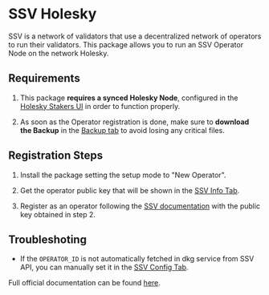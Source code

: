 # **SSV Holesky**

SSV is a network of validators that use a decentralized network of operators to run their validators. This package allows you to run an SSV Operator Node on the network Holesky.

## Requirements

1. This package **requires a synced Holesky Node**, configured in the [Holesky Stakers UI](http://my.dappnode/stakers/holesky) in order to function properly.

2. As soon as the Operator registration is done, make sure to **download the Backup** in the [Backup tab](http://my.dappnode/packages/my/ssv-holesky.dnp.dappnode.eth/backup) to avoid losing any critical files.

## Registration Steps

1. Install the package setting the setup mode to "New Operator".

2. Get the operator public key that will be shown in the [SSV Info Tab](http://my.dappnode/packages/my/ssv-holesky.dnp.dappnode.eth/info).

3. Register as an operator following the [SSV documentation](https://docs.ssv.network/operator-user-guides/operator-management/registration) with the public key obtained in step 2.

## Troubleshoting

- If the `OPERATOR_ID` is not automatically fetched in dkg service from SSV API, you can manually set it in the [SSV Config Tab](http://my.dappnode/packages/my/ssv-holesky.dnp.dappnode.eth/config).

Full official documentation can be found [here](https://docs.ssv.network/learn/introduction).
